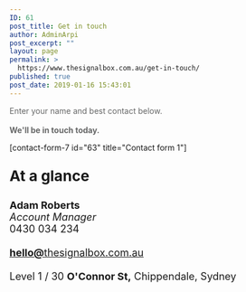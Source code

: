 ```yaml
---
ID: 61
post_title: Get in touch
author: AdminArpi
post_excerpt: ""
layout: page
permalink: >
  https://www.thesignalbox.com.au/get-in-touch/
published: true
post_date: 2019-01-16 15:43:01
---
```

<!-- wp:columns {"className":"one-two-blocks"} -->
<div class="wp-block-columns has-2-columns one-two-blocks"><!-- wp:column -->
<div class="wp-block-column"></div>
<!-- /wp:column -->

<!-- wp:column -->
<div class="wp-block-column"><!-- wp:paragraph {"customTextColor":"#666767","className":"gray-text-block"} -->
<p style="color:#666767" class="has-text-color gray-text-block">Enter your name and best contact below.<br><br><strong>We'll be in touch today.</strong></p>
<!-- /wp:paragraph -->

<!-- wp:shortcode -->
[contact-form-7 id="63" title="Contact form 1"]
<!-- /wp:shortcode --></div>
<!-- /wp:column --></div>
<!-- /wp:columns -->

<!-- wp:columns {"className":"one-two-blocks"} -->
<div class="wp-block-columns has-2-columns one-two-blocks"><!-- wp:column -->
<div class="wp-block-column"></div>
<!-- /wp:column -->

<!-- wp:column -->
<div class="wp-block-column"></div>
<!-- /wp:column --></div>
<!-- /wp:columns -->

<!-- wp:columns -->
<div class="wp-block-columns has-2-columns"><!-- wp:column -->
<div class="wp-block-column"><!-- wp:paragraph {"customFontSize":26,"className":"has-text-color has-medium-font-size has-luminous-vivid-amber-color revealOnScroll"} -->
<p style="font-size:26px" class="has-text-color has-medium-font-size has-luminous-vivid-amber-color revealOnScroll"><strong>At&nbsp;a&nbsp;glance</strong></p>
<!-- /wp:paragraph -->

<!-- wp:paragraph {"textColor":"luminous-vivid-amber","customFontSize":18} -->
<p style="font-size:18px" class="has-text-color has-luminous-vivid-amber-color"><strong>Adam Roberts</strong><br><em>Account Manager</em><br>0430 034 234<br><br><a href="mailto:hello@thesignalbox.com.au"><strong>hello@</strong>thesignalbox.com.au</a><br><br>Level 1 / 30 <strong>O'Connor St,</strong> Chippendale, Sydney</p>
<!-- /wp:paragraph --></div>
<!-- /wp:column -->

<!-- wp:column -->
<div class="wp-block-column"></div>
<!-- /wp:column --></div>
<!-- /wp:columns -->